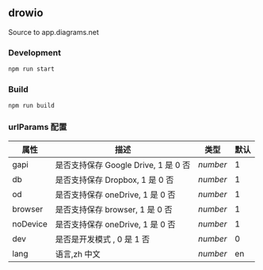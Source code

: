 ## drowio

Source to app.diagrams.net

### Development

```bash
npm run start
```

### Build

```
npm run build
```

### urlParams 配置

| 属性     | 描述                                 | 类型     | 默认 |
| -------- | ------------------------------------ | -------- | ---- |
| gapi     | 是否支持保存 Google Drive, 1 是 0 否 | _number_ | 1    |
| db       | 是否支持保存 Dropbox, 1 是 0 否      | _number_ | 1    |
| od       | 是否支持保存 oneDrive, 1 是 0 否     | _number_ | 1    |
| browser  | 是否支持保存 browser, 1 是 0 否      | _number_ | 1    |
| noDevice | 是否支持保存 oneDrive, 1 是 0 否     | _number_ | 1    |
| dev      | 是否是开发模式 , 0 是 1 否           | _number_ | 0    |
| lang     | 语言,zh 中文                         | _number_ | en   |
